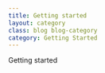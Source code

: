 ```yaml
---
title: Getting started
layout: category
class: blog blog-category
category: Getting Started
---
```


Getting started
